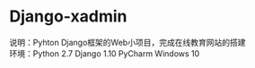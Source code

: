 # Django-xadmin
说明：Pyhton Django框架的Web小项目，完成在线教育网站的搭建<br>
环境：Python 2.7
     Django 1.10
     PyCharm
     Windows 10
     
